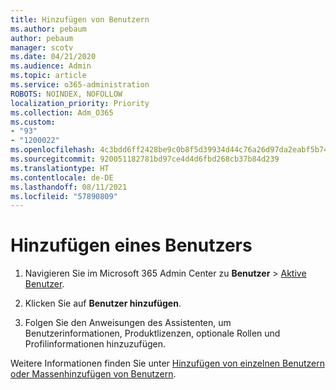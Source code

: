 ```yaml
---
title: Hinzufügen von Benutzern
ms.author: pebaum
author: pebaum
manager: scotv
ms.date: 04/21/2020
ms.audience: Admin
ms.topic: article
ms.service: o365-administration
ROBOTS: NOINDEX, NOFOLLOW
localization_priority: Priority
ms.collection: Adm_O365
ms.custom:
- "93"
- "1200022"
ms.openlocfilehash: 4c3bdd6ff2428be9c0b8f5d39934d44c76a26d97da2eabf5b74bc528a6db5b1c
ms.sourcegitcommit: 920051182781bd97ce4d4d6fbd268cb37b84d239
ms.translationtype: HT
ms.contentlocale: de-DE
ms.lasthandoff: 08/11/2021
ms.locfileid: "57890809"
---
```

# <a name="add-a-user"></a>Hinzufügen eines Benutzers

1. Navigieren Sie im Microsoft 365 Admin Center zu **Benutzer** > [Aktive Benutzer](https://admin.microsoft.com/Adminportal/Home?source=applauncher#/users).

2. Klicken Sie auf **Benutzer hinzufügen**.

3. Folgen Sie den Anweisungen des Assistenten, um Benutzerinformationen, Produktlizenzen, optionale Rollen und Profilinformationen hinzuzufügen.

Weitere Informationen finden Sie unter [Hinzufügen von einzelnen Benutzern oder Massenhinzufügen von Benutzern](https://docs.microsoft.com/microsoft-365/admin/add-users/add-users).